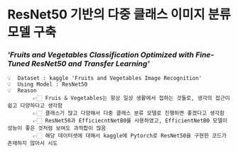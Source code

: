 # ResNet50 기반의 다중 클래스 이미지 분류 모델 구축
### ***'Fruits and Vegetables Classification Optimized with Fine-Tuned ResNet50 and Transfer Learning'***

    💡  Dataset : kaggle 'Fruits and Vegetables Image Recognition'
    💡  Using Model : ResNet50
    💡  Reason
            👉🏻 Fruis & Vegetables는 항상 일상 생활에서 접하는 것들로, 생각의 접근이 쉽고 다양하다고 생각함
            👉🏻 클래스가 많고 다양해서 다중 클래스 분류 모델로 진행하면 좋겠다고 생각함
            👉🏻 ResNet50과 EfficiecntNetB0를 사용하였고, EfficientNetB0 모델이 성능이 좋은 것처럼 보여도 과적합이 많음
            👉🏻 해당 데이터셋에 대해서 kaggle에 Pytorch로 ResNet50을 구현한 코드가 존재하지 않아서 시도




